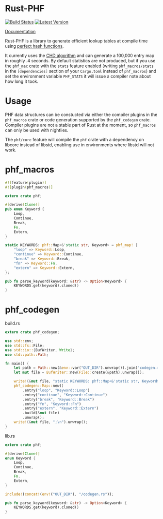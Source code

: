 Rust-PHF
=========

[![Build Status](https://travis-ci.org/sfackler/rust-phf.png?branch=master)](https://travis-ci.org/sfackler/rust-phf) [![Latest Version](https://img.shields.io/crates/v/phf.svg)](https://crates.io/crates/phf)

[Documentation](https://sfackler.github.io/rust-phf/doc/v0.7.7/phf)

Rust-PHF is a library to generate efficient lookup tables at compile time using
[perfect hash functions](http://en.wikipedia.org/wiki/Perfect_hash_function).

It currently uses the
[CHD algorithm](http://cmph.sourceforge.net/papers/esa09.pdf) and can generate
a 100,000 entry map in roughly .4 seconds. By default statistics are not
produced, but if you use the `phf_mac` crate with the `stats` feature enabled
(writing `phf_macros/stats` in the `[dependencies]` section of your
`Cargo.toml` instead of `phf_macros`) and set the environment variable
`PHF_STATS` it will issue a compiler note about how long it took.

Usage
=====

PHF data structures can be constucted via either the compiler plugins in the
`phf_macros` crate or code generation supported by the `phf_codegen` crate.
Compiler plugins are not a stable part of Rust at the moment, so `phf_macros`
can only be used with nightlies.

The `phf/core` feature will compile the `phf` crate with a dependency on libcore instead of libstd, enabling use in environments where libstd will not work.

phf_macros
===========

```rust
#![feature(plugin)]
#![plugin(phf_macros)]

extern crate phf;

#[derive(Clone)]
pub enum Keyword {
    Loop,
    Continue,
    Break,
    Fn,
    Extern,
}

static KEYWORDS: phf::Map<&'static str, Keyword> = phf_map! {
    "loop" => Keyword::Loop,
    "continue" => Keyword::Continue,
    "break" => Keyword::Break,
    "fn" => Keyword::Fn,
    "extern" => Keyword::Extern,
};

pub fn parse_keyword(keyword: &str) -> Option<Keyword> {
    KEYWORDS.get(keyword).cloned()
}
```

phf_codegen
===========

build.rs

```rust
extern crate phf_codegen;

use std::env;
use std::fs::File;
use std::io::{BufWriter, Write};
use std::path::Path;

fn main() {
    let path = Path::new(&env::var("OUT_DIR").unwrap()).join("codegen.rs");
    let mut file = BufWriter::new(File::create(&path).unwrap());

    write!(&mut file, "static KEYWORDS: phf::Map<&'static str, Keyword> = ").unwrap();
    phf_codegen::Map::new()
        .entry("loop", "Keyword::Loop")
        .entry("continue", "Keyword::Continue")
        .entry("break", "Keyword::Break")
        .entry("fn", "Keyword::Fn")
        .entry("extern", "Keyword::Extern")
        .build(&mut file)
        .unwrap();
    write!(&mut file, ";\n").unwrap();
}
```

lib.rs

```rust
extern crate phf;

#[derive(Clone)]
enum Keyword {
    Loop,
    Continue,
    Break,
    Fn,
    Extern,
}

include!(concat!(env!("OUT_DIR"), "/codegen.rs"));

pub fn parse_keyword(keyword: &str) -> Option<Keyword> {
    KEYWORDS.get(keyword).cloned()
}
```
